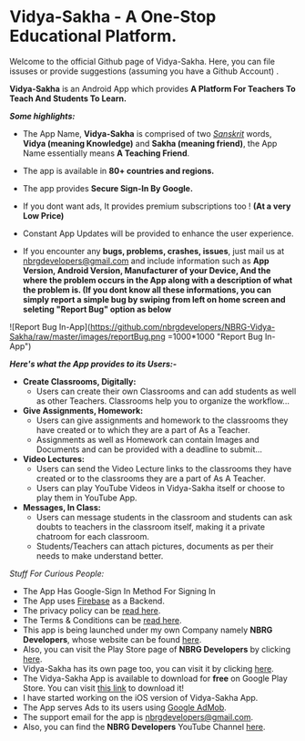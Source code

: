 # Vidya-Sakha - A One-Stop Educational Platform.

Welcome to the official Github page of Vidya-Sakha. Here, you can file issuses or provide suggestions (assuming you have a Github Account) . 

**Vidya-Sakha** is an Android App which provides **A Platform For Teachers To Teach And Students To Learn.**

***Some highlights:***

* The App Name, **Vidya-Sakha** is comprised of two *[Sanskrit](https://en.wikipedia.org/wiki/Sanskrit)* words, **Vidya (meaning Knowledge)** and **Sakha (meaning friend)**, the App Name essentially means **A Teaching Friend**.

*	The app is available in **80+ countries and regions.**
*	The app provides **Secure Sign-In By Google.**
*	If you dont want ads, It provides premium subscriptions too ! **(At a very Low Price)**
*	Constant App Updates will be provided to enhance the user experience.
*	If you encounter any **bugs, problems, crashes, issues**, just mail us at [nbrgdevelopers@gmail.com](mailto:nbrgdevelopers@gmail.com) and include information such as **App Version, Android Version, Manufacturer of your Device, And the where the problem occurs in the App along with a description of what the problem is. (If you dont know all these informations, you can simply report a simple bug by swiping from left on home screen and seleting "Report Bug" option as below**

![Report Bug In-App](https://github.com/nbrgdevelopers/NBRG-Vidya-Sakha/raw/master/images/reportBug.png =1000*1000 "Report Bug In-App")

***Here's what the App provides to its Users:-***

* **Create Classrooms, Digitally:**
  * Users can create their own Classrooms and can add students as well as other Teachers. Classrooms help you to organize the workflow...	
* **Give Assignments, Homework:**
  *  Users can give assignments and homework to the classrooms they have created or to which they are a part of As a Teacher.
  *  Assignments as well as Homework can contain Images and Documents and can be provided with a deadline to submit...
* **Video Lectures:**
  *	Users can send the Video Lecture links to the classrooms they have created or to the classrooms they are a part of As A Teacher.
  *	Users can play YouTube Videos in Vidya-Sakha itself or choose to play them in YouTube App.
* **Messages, In Class:**
  *	Users can message students in the classroom and students can ask doubts to teachers in the classroom itself, making it a private chatroom for each classroom.
  *	Students/Teachers can attach pictures, documents as per their needs to make understand better.

*Stuff For Curious People:*

* The App Has Google-Sign In Method For Signing In
* The App uses [Firebase](https://firebase.google.com/) as a Backend.
* The privacy policy can be [read here](https://nbrgdevelopers.wixsite.com/website/about).
* The Terms & Conditions can be [read here](https://nbrgdevelopers.wixsite.com/website/about-1).
* This app is being launched under my own Company namely **NBRG Developers**, whose website can be found [here](https://nbrgdevelopers.wixsite.com/website).
* Also, you can visit the Play Store page of **NBRG Developers** by clicking [here](https://play.google.com/store/apps/dev?id=6170079703674466665).
* Vidya-Sakha has its own page too, you can visit it by clicking [here](https://nbrgdevelopers.wixsite.com/website/vidya-sakha).
* The Vidya-Sakha App is available to download for **free** on Google Play Store. You can visit [this link](https://play.google.com/store/apps/details?id=com.nbrgdevelopers.android.apps.vidya_sakha) to download it!
* I have started working on the iOS version of Vidya-Sakha App.
* The App serves Ads to its users using [Google AdMob](https://admob.google.com/home/).
* The support email for the app is nbrgdevelopers@gmail.com.
* Also, you can find the **NBRG Developers** YouTube Channel [here](https://www.youtube.com/channel/UCCQRwtPDKRZUbDiWVtMuujQ).